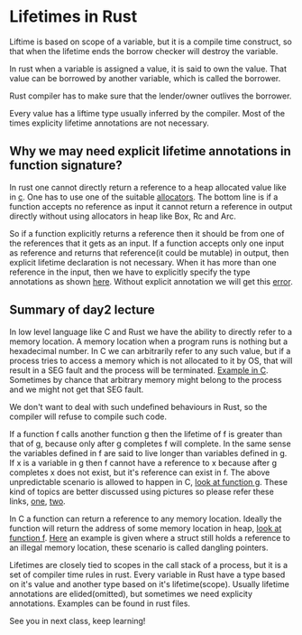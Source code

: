 # Lifetimes in Rust

Liftime is based on scope of a variable, but it is a compile time construct,
so that when the lifetime ends the borrow checker will destroy the variable.

In rust when a variable is assigned a value, it is said to own the value.
That value can be borrowed by another variable, which is called the borrower.

Rust compiler has to make sure that the lender/owner outlives the borrower.

Every value has a liftime type usually inferred by the compiler.
Most of the times explicity lifetime annotations are not necessary.

## Why we may need explicit lifetime annotations in function signature?

In rust one cannot directly return a reference to a heap allocated value
like in [c](returning_reference_to_heap.c). One has to use one of the suitable
[allocators](https://doc.rust-lang.org/alloc/).
The bottom line is if a function accepts no reference as input it cannot return a reference in
output directly without using allocators in heap like Box, Rc and Arc.

So if a function explicitly returns a reference then it should be from one of
the references that it gets as an input.
If a function accepts only one input as reference and returns that reference(it could be mutable)
in output, then explicit lifetime declaration is not necessary.
When it has more than one reference in the input, then we have to explicitly specify
the type annotations as shown [here](returing_references.rs).
Without explicit annotation we will get this [error](explicit_liftime_required_error.png).

## Summary of day2 lecture

In low level language like C and Rust we have the ability to directly refer to a memory
location. A memory location when a program runs is nothing but a hexadecimal number.
In C we can arbitrarily refer to any such value, but if a process tries to access a memory
which is not allocated to it by OS, that will result in a SEG fault and the process will be terminated.
[Example in C](arbitrary_pointers.c). Sometimes by chance that arbitrary memory might belong to the
process and we might not get that SEG fault.

We don't want to deal with such undefined behaviours in Rust, so the compiler will refuse to compile
such code.

If a function f calls another function g then the lifetime of f is greater than that of g,
because only after g completes f will complete. In the same sense the variables defined in f are
said to live longer than variables defined in g. If x is a variable in g then f cannot have a
reference to x because after g completes x does not exist, but it's reference can exist in f.
The above unpredictable scenario is allowed to happen in C, [look at function g](returning_reference_to_heap.c).
These kind of topics are better discussed using pictures so please refer these links,
[one](https://icarus.cs.weber.edu/~dab/cs1410/textbook/6.Functions/scope.html), [two](call_stack.pdf).

In C a function can return a reference to any memory location. Ideally the function will return the
address of some memory location in heap, [look at function f](returning_reference_to_heap.c).
[Here](outer_outlives_inner.c) an example is given where a struct still holds a reference to an
illegal memory location, these scenario is called dangling pointers.

Lifetimes are closely tied to scopes in the call stack of a process, but it is a set of compiler time
rules in rust. Every variable in Rust have a type based on it's value and another type based on it's
lifetime(scope). Usually lifetime annotations are elided(omitted), but sometimes we need explicity
annotations.
Examples can be found in rust files.

See you in next class, keep learning!
